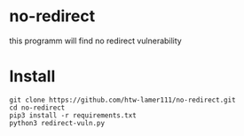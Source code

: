 # no-redirect
this programm will find no redirect vulnerability
# Install
```
git clone https://github.com/htw-lamer111/no-redirect.git
cd no-redirect
pip3 install -r requirements.txt
python3 redirect-vuln.py
```

